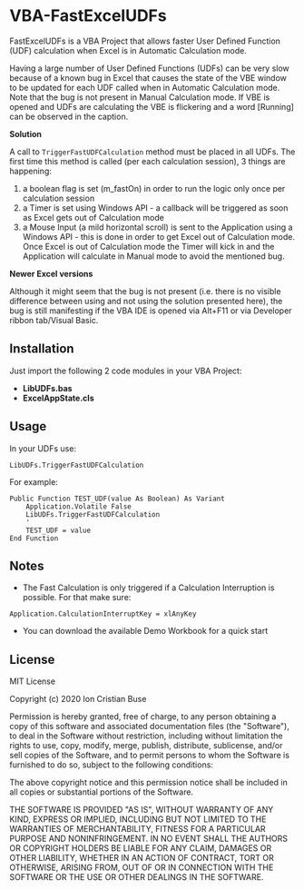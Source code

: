 # VBA-FastExcelUDFs

FastExcelUDFs is a VBA Project that allows faster User Defined Function (UDF) calculation when Excel is in Automatic Calculation mode.

Having a large number of User Defined Functions (UDFs) can be very slow because of a known bug in Excel that causes the state of the VBE window to be updated for each UDF called when in Automatic Calculation mode. Note that the bug is not present in Manual Calculation mode. If VBE is opened and UDFs are calculating the VBE is flickering and a word [Running] can be observed in the caption.

**Solution**

A call to ```TriggerFastUDFCalculation``` method must be placed in all UDFs.
The first time this method is called (per each calculation session), 3 things are happening:
 1. a boolean flag is set (m_fastOn) in order to run the logic only once per calculation session
 2. a Timer is set using Windows API - a callback will be triggered as soon as Excel gets out of Calculation mode
 3. a Mouse Input (a mild horizontal scroll) is sent to the Application using a Windows API - this is done in order to get Excel out of Calculation mode. Once Excel is out of Calculation mode the Timer will kick in and the Application will calculate in Manual mode to avoid the mentioned bug.

**Newer Excel versions**

Although it might seem that the bug is not present (i.e. there is no visible difference between using and not using the solution presented here), the bug is still manifesting if the VBA IDE is opened via Alt+F11 or via Developer ribbon tab/Visual Basic.


## Installation

Just import the following 2 code modules in your VBA Project:

* **LibUDFs.bas**  
* **ExcelAppState.cls**

## Usage
In your UDFs use:
```vba
LibUDFs.TriggerFastUDFCalculation
```
For example:
```vba
Public Function TEST_UDF(value As Boolean) As Variant
    Application.Volatile False
    LibUDFs.TriggerFastUDFCalculation
    '
    TEST_UDF = value
End Function
```

## Notes
* The Fast Calculation is only triggered if a Calculation Interruption is possible. For that make sure:
```vba
Application.CalculationInterruptKey = xlAnyKey
```
* You can download the available Demo Workbook for a quick start

## License
MIT License

Copyright (c) 2020 Ion Cristian Buse

Permission is hereby granted, free of charge, to any person obtaining a copy of this software and associated documentation files (the "Software"), to deal in the Software without restriction, including without limitation the rights to use, copy, modify, merge, publish, distribute, sublicense, and/or sell copies of the Software, and to permit persons to whom the Software is furnished to do so, subject to the following conditions:

The above copyright notice and this permission notice shall be included in all copies or substantial portions of the Software.

THE SOFTWARE IS PROVIDED "AS IS", WITHOUT WARRANTY OF ANY KIND, EXPRESS OR IMPLIED, INCLUDING BUT NOT LIMITED TO THE WARRANTIES OF MERCHANTABILITY, FITNESS FOR A PARTICULAR PURPOSE AND NONINFRINGEMENT. IN NO EVENT SHALL THE AUTHORS OR COPYRIGHT HOLDERS BE LIABLE FOR ANY CLAIM, DAMAGES OR OTHER LIABILITY, WHETHER IN AN ACTION OF CONTRACT, TORT OR OTHERWISE, ARISING FROM, OUT OF OR IN CONNECTION WITH THE SOFTWARE OR THE USE OR OTHER DEALINGS IN THE SOFTWARE.